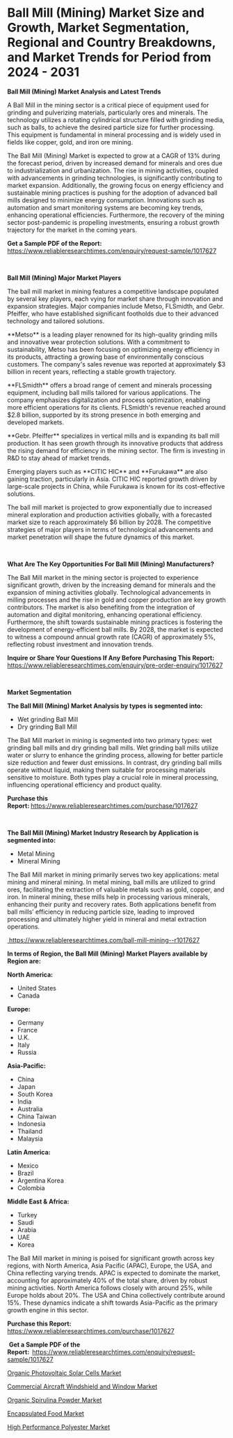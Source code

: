<p><h1>Ball Mill (Mining) Market Size and Growth, Market Segmentation, Regional and Country Breakdowns, and Market Trends for Period from 2024 -  2031</h1></p><p><strong>Ball Mill (Mining) Market Analysis and Latest Trends</strong></p>
<p><p>A Ball Mill in the mining sector is a critical piece of equipment used for grinding and pulverizing materials, particularly ores and minerals. The technology utilizes a rotating cylindrical structure filled with grinding media, such as balls, to achieve the desired particle size for further processing. This equipment is fundamental in mineral processing and is widely used in fields like copper, gold, and iron ore mining.</p><p>The Ball Mill (Mining) Market is expected to grow at a CAGR of 13% during the forecast period, driven by increased demand for minerals and ores due to industrialization and urbanization. The rise in mining activities, coupled with advancements in grinding technologies, is significantly contributing to market expansion. Additionally, the growing focus on energy efficiency and sustainable mining practices is pushing for the adoption of advanced ball mills designed to minimize energy consumption. Innovations such as automation and smart monitoring systems are becoming key trends, enhancing operational efficiencies. Furthermore, the recovery of the mining sector post-pandemic is propelling investments, ensuring a robust growth trajectory for the market in the coming years.</p></p>
<p><strong>Get a Sample PDF of the Report:&nbsp;</strong> <a href="https://www.reliableresearchtimes.com/enquiry/request-sample/1017627">https://www.reliableresearchtimes.com/enquiry/request-sample/1017627</a></p>
<p>&nbsp;</p>
<p><strong>Ball Mill (Mining) Major Market Players</strong></p>
<p><p>The ball mill market in mining features a competitive landscape populated by several key players, each vying for market share through innovation and expansion strategies. Major companies include Metso, FLSmidth, and Gebr. Pfeiffer, who have established significant footholds due to their advanced technology and tailored solutions.</p><p>**Metso** is a leading player renowned for its high-quality grinding mills and innovative wear protection solutions. With a commitment to sustainability, Metso has been focusing on optimizing energy efficiency in its products, attracting a growing base of environmentally conscious customers. The company's sales revenue was reported at approximately $3 billion in recent years, reflecting a stable growth trajectory.</p><p>**FLSmidth** offers a broad range of cement and minerals processing equipment, including ball mills tailored for various applications. The company emphasizes digitalization and process optimization, enabling more efficient operations for its clients. FLSmidth's revenue reached around $2.8 billion, supported by its strong presence in both emerging and developed markets.</p><p>**Gebr. Pfeiffer** specializes in vertical mills and is expanding its ball mill production. It has seen growth through its innovative products that address the rising demand for efficiency in the mining sector. The firm is investing in R&D to stay ahead of market trends.</p><p>Emerging players such as **CITIC HIC** and **Furukawa** are also gaining traction, particularly in Asia. CITIC HIC reported growth driven by large-scale projects in China, while Furukawa is known for its cost-effective solutions.</p><p>The ball mill market is projected to grow exponentially due to increased mineral exploration and production activities globally, with a forecasted market size to reach approximately $6 billion by 2028. The competitive strategies of major players in terms of technological advancements and market penetration will shape the future dynamics of this market.</p></p>
<p>&nbsp;</p>
<p><strong>What Are The Key Opportunities For Ball Mill (Mining) Manufacturers?</strong></p>
<p><p>The Ball Mill market in the mining sector is projected to experience significant growth, driven by the increasing demand for minerals and the expansion of mining activities globally. Technological advancements in milling processes and the rise in gold and copper production are key growth contributors. The market is also benefiting from the integration of automation and digital monitoring, enhancing operational efficiency. Furthermore, the shift towards sustainable mining practices is fostering the development of energy-efficient ball mills. By 2028, the market is expected to witness a compound annual growth rate (CAGR) of approximately 5%, reflecting robust investment and innovation trends.</p></p>
<p><strong>Inquire or Share Your Questions If Any Before Purchasing This Report:</strong> <a href="https://www.reliableresearchtimes.com/enquiry/pre-order-enquiry/1017627">https://www.reliableresearchtimes.com/enquiry/pre-order-enquiry/1017627</a></p>
<p>&nbsp;</p>
<p><strong>Market Segmentation</strong></p>
<p><strong>The Ball Mill (Mining) Market Analysis by types is segmented into:</strong></p>
<p><ul><li>Wet grinding Ball Mill</li><li>Dry grinding Ball Mill</li></ul></p>
<p><p>The Ball Mill market in mining is segmented into two primary types: wet grinding ball mills and dry grinding ball mills. Wet grinding ball mills utilize water or slurry to enhance the grinding process, allowing for better particle size reduction and fewer dust emissions. In contrast, dry grinding ball mills operate without liquid, making them suitable for processing materials sensitive to moisture. Both types play a crucial role in mineral processing, influencing operational efficiency and product quality.</p></p>
<p><strong>Purchase this Report:&nbsp;</strong><a href="https://www.reliableresearchtimes.com/purchase/1017627">https://www.reliableresearchtimes.com/purchase/1017627</a></p>
<p>&nbsp;</p>
<p><strong>The Ball Mill (Mining) Market Industry Research by Application is segmented into:</strong></p>
<p><ul><li>Metal Mining</li><li>Mineral Mining</li></ul></p>
<p><p>The Ball Mill market in mining primarily serves two key applications: metal mining and mineral mining. In metal mining, ball mills are utilized to grind ores, facilitating the extraction of valuable metals such as gold, copper, and iron. In mineral mining, these mills help in processing various minerals, enhancing their purity and recovery rates. Both applications benefit from ball mills’ efficiency in reducing particle size, leading to improved processing and ultimately higher yield in mineral and metal extraction operations.</p></p>
<p><a href="https://www.reliableresearchtimes.com/ball-mill-mining--r1017627">&nbsp;https://www.reliableresearchtimes.com/ball-mill-mining--r1017627</a></p>
<p><strong>In terms of Region, the Ball Mill (Mining) Market Players available by Region are:</strong></p>
<p>
    <p> <strong> North America: </strong>
        <ul>
            <li>United States</li>
            <li>Canada</li>
        </ul>
        </p> 
    <p> <strong> Europe: </strong>
        <ul>
            <li>Germany</li>
            <li>France</li>
            <li>U.K.</li>
            <li>Italy</li>
            <li>Russia</li>
        </ul>
        </p> 
    <p> <strong> Asia-Pacific: </strong>
        <ul>
            <li>China</li>
            <li>Japan</li>
            <li>South Korea</li>
            <li>India</li>
            <li>Australia</li>
            <li>China Taiwan</li>
            <li>Indonesia</li>
            <li>Thailand</li>
            <li>Malaysia</li>
        </ul>
        </p> 
    <p> <strong> Latin America: </strong>
        <ul>
            <li>Mexico</li>
            <li>Brazil</li>
            <li>Argentina Korea</li>
            <li>Colombia</li>
        </ul>
        </p> 
    <p> <strong> Middle East & Africa: </strong>
        <ul>
            <li>Turkey</li>
            <li>Saudi</li>
            <li>Arabia</li>
            <li>UAE</li>
            <li>Korea</li>
        </ul>
    </p>
    </p>
<p><p>The Ball Mill market in mining is poised for significant growth across key regions, with North America, Asia Pacific (APAC), Europe, the USA, and China reflecting varying trends. APAC is expected to dominate the market, accounting for approximately 40% of the total share, driven by robust mining activities. North America follows closely with around 25%, while Europe holds about 20%. The USA and China collectively contribute around 15%. These dynamics indicate a shift towards Asia-Pacific as the primary growth engine in this sector.</p></p>
<p><strong>Purchase this Report: </strong><a href="https://www.reliableresearchtimes.com/purchase/1017627">https://www.reliableresearchtimes.com/purchase/1017627</a></p>
<p>&nbsp;<strong>Get a Sample PDF of the Report:&nbsp;&nbsp;</strong><a href="https://www.reliableresearchtimes.com/enquiry/request-sample/1017627">https://www.reliableresearchtimes.com/enquiry/request-sample/1017627</a></p>
<p><strong></strong></p>
<p><p><a href="https://medium.com/@watsonfeest/the-organic-photovoltaic-solar-cells-market-prioritizes-cost-control-and-efficiency-enhancement-ca511262d049">Organic Photovoltaic Solar Cells Market</a></p><p><a href="https://issuu.com/reportprime-2/docs/commercial-aircraft-windshield-and-_75ff7a5a99be77">Commercial Aircraft Windshield and Window Market</a></p><p><a href="https://issuu.com/reportprime-2/docs/organic-spirulina-powder-market-siz_ae05cb1b512d2a">Organic Spirulina Powder Market</a></p><p><a href="https://github.com/nathandecarvalho/Market-Research-Report-List-5/blob/main/encapsulated-food-market.md">Encapsulated Food Market</a></p><p><a href="https://www.linkedin.com/pulse/what-innovations-shaping-high-performance-polyester-market-ztdee?trackingId=bpspr2ZlTJy4m8%2BdwUTG6A%3D%3D">High Performance Polyester Market</a></p></p>